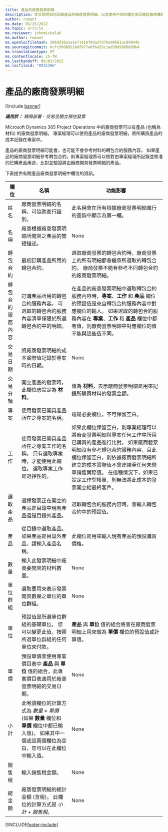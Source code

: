 ```yaml
---
title: 產品的廠商發票明細
description: 本文說明如何記錄產品的廠商發票明細，以及使用不同的欄位來記錄從廠商購買的產品。
author: rumant
ms.date: 03/25/2022
ms.topic: article
ms.reviewer: johnmichalak
ms.author: rumant
ms.openlocfilehash: 206dd36a1a1e7141678da27d76a99561ac89044b
ms.sourcegitcommit: 6cfc50d89528df977a8f6a55c1ad39d99800d9b4
ms.translationtype: HT
ms.contentlocale: zh-TW
ms.lasthandoff: 06/03/2022
ms.locfileid: "8931366"
---
```

# <a name="vendor-invoice-lines-for-products"></a>產品的廠商發票明細

[!include [banner](../../includes/dataverse-preview.md)]

_**適用於：** 精簡部署 - 交易至開立預估發票_

Microsoft Dynamics 365 Project Operations 中的廠商發票可以有產品 (也稱為材料) 的廠商發票明細。 專案經理可以使用產品的廠商發票明細，將所購買產品的成本記錄在專案中。

產品的廠商發票明細可能會，也可能不會參考材料的轉包合約服務內容。 如果產品的廠商發票明細參考轉包合約，則專案經理將可以核對由專案經理所記錄並核准的已購產品用途，比對並驗證將由廠商開具發票明細的產品。

下表提供有關產品廠商發票明細中欄位的資訊。

| 欄位 | 名稱 | 功能影響 |
| --- | --- | --- |
| 姓名 | 廠商發票明細的名稱，可協助進行識別。 | 此名稱會在所有根據廠商發票明細進行的查詢中顯示為第一欄。 |
| 名稱 | 廠商根據廠商發票明細所開具之產品的簡短描述。 | None |
| 轉包合約 | 最初訂購產品所用的轉包合約。 | 選取廠商發票的轉包合約時，廠商發票上的所有明細都會繼承所選取的轉包合約。 廠商發票不能有參考不同轉包合約的廠商發票明細。 |
| 轉包合約服務內容 | 訂購產品所用的轉包合約服務內容。 可選取的轉包合約服務內容清單僅限於所選轉包合約中的明細。 | 在產品的廠商發票明細中選取轉包合約服務內容時，**專案**、**工作** 和 **產品** 欄位的預設值是來自轉包合約服務內容中對應欄位的輸入。 如果選取的轉包合約服務內容在 **專案**、**工作** 和 **產品** 欄位中都有值，則廠商發票明細中對應欄位的值不能與這些值不同。 |
| 交易日期 | 將廠商發票明細的成本實際值記錄於專案時的日期。 | None|
| 交易分類 | 開立產品的發票時，此欄位應設定為 **材料**。 | 值為 **材料**，表示廠商發票明細是用來記錄所購買材料的發票金額。 |
| 專案 | 使用發票已開具產品所在之專案的名稱。 | 這是必要欄位，不可保留空白。 |
| 工作 | 使用發票已開具產品所在之專案工作的名稱。 只有選取專案時，才能使用此欄位。 選取專案工作是選擇性的。 | 如果此欄位保留空白，則專案經理可以將廠商發票明細與專案任何工作中所用已購買的產品進行比對。 如果廠商發票明細沒有參考轉包合約服務內容，且此欄位保留空白，則依據廠商發票明細所建立的成本實際值不會連結至任何未開單銷售實際值。 在這種情況下，如果已設定工作型帳單，則無法將此成本的發票開立給最終客戶。 |
| 選取產品 | 選擇發票正在開立的產品是目錄中現有產品還是目錄外產品。 | 選取轉包合約服務內容時，會輸入轉包合約中的預設值。 |
| 產品 | 從目錄中選取產品。 如果產品是目錄外產品，請輸入產品名稱。 | 此欄位是用來輸入現有產品的預設購買價格。 |
| 數量 | 輸入此發票明細中廠商要開具的材料數量。 | None |
| 單位群組 | 選取要用來表示發票開具數量之單位的單位群組。 | None |
| 單位 | 預設值是所選單位群組的基礎單位。 您可以變更此值，按照所選單位群組的任何單位來付款。 | **產品** 與 **單位** 值的組合將會在廠商發票明細上用來做為 **單價** 欄位的預設值或計算值。 |
| 單價 | 預設單價會使用專案價目表中 **產品** 與 **單位** 值的組合，此專案價目表適用於廠商發票明細的交易日期。 | None |
| 小計 | 此唯讀欄位的計算方式為 *數量* &times; *單價* (如果 **數量** 欄位和 **單價** 欄位中都已輸入值)。 如果其中一個或這兩個欄位為空白，您可以在此欄位中輸入值。 | None |
| 銷售稅 | 輸入銷售稅金額。 | None |
| 總金額 | 廠商發票明細的總計金額 (含稅)。 此欄位的計算方式是 *小計* +  *銷售稅*。 | None |

[!INCLUDE[footer-include](../../includes/footer-banner.md)]
